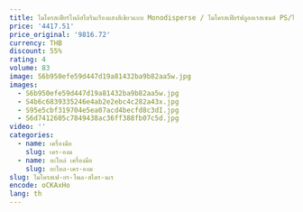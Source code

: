 ```yaml
---
title: ไมโครสเฟียร์โพลีสไตรีนเรืองแสงสีเขียวแบบ Monodisperse / ไมโครสเฟียร์ฟลูออเรสเซนต์ PS/ไมครอนและการเหยี่ยวนํานาโน/ไมโครพลาสติก
price: '4417.51'
price_original: '9816.72'
currency: THB
discount: 55%
rating: 4
volume: 83
image: S6b950efe59d447d19a81432ba9b82aa5w.jpg
images:
  - S6b950efe59d447d19a81432ba9b82aa5w.jpg
  - S4b6c6839335246e4ab2e2ebc4c282a43x.jpg
  - S95e5cbf319704e5ea07acd4becfd8c3dI.jpg
  - S6d7412605c7849438ac36ff388fb07c5d.jpg
video: ''
categories:
  - name: เครื่องมือ
    slug: เคร-องม
  - name: อะไหล่ เครื่องมือ
    slug: อะไหล-เคร-องม
slug: ไมโครสเฟ-ยร-โพล-สไตร-นเร
encode: oCKAxHo
lang: th
---
```

  